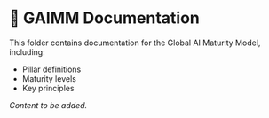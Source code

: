 # 📄 GAIMM Documentation

This folder contains documentation for the Global AI Maturity Model, including:

- Pillar definitions
- Maturity levels
- Key principles

_Content to be added._
